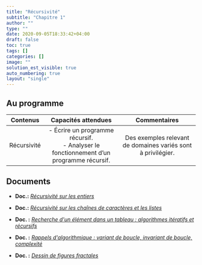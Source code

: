 ```yaml
---
title: "Récursivité"
subtitle: "Chapitre 1"
author: ""
type: ""
date: 2020-09-05T18:33:42+04:00
draft: false
toc: true
tags: []
categories: []
image: ""
solution_est_visible: true
auto_numbering: true
layout: "single"
---
```


## Au programme

| Contenus | Capacités attendues | Commentaires |
|:-:|:-:|:-:|
| Récursivité | - Écrire un programme récursif. <br />- Analyser le fonctionnement d’un programme récursif.   | Des exemples relevant de domaines variés sont à privilégier.   |

## Documents

- **Doc.:** [*Récursivité sur les entiers*](1-1-recursivite-sur-entiers)

- **Doc.:** [*Récursivité sur les chaînes de caractères et les listes*](1-2-recursivite-chaines-listes)

- **Doc. :** [*Recherche d'un élément dans un tableau : algorithmes itératifs et récursifs*](1-3-recursivite-recherches)

- **Doc. :** [*Rappels d'algorithmique : variant de boucle, invariant de boucle, complexité*](1-4-rappels-algorithmique)

- **Doc. :** [*Dessin de figures fractales*](5-fractales)
